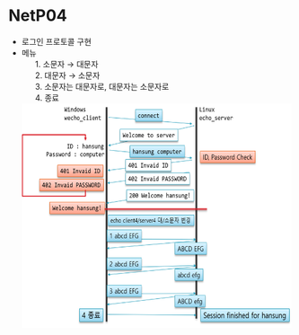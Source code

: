 # NetP04
- 로그인 프로토콜 구현
- 메뉴
  <ol>
  1. 소문자 → 대문자<br>
  2. 대문자 → 소문자<br>
  3. 소문자는 대문자로, 대문자는 소문자로<br>
  4. 종료
  </ol>
  <img src="https://github.com/coding-Benny/network-programming/blob/master/practice/images/wecho_protocol.png" width="500" height="400">
